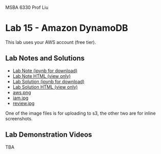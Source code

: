 MSBA 6330 Prof Liu

# Lab 15 - Amazon DynamoDB

This lab uses your AWS account (free tier).

## Lab Notes and Solutions

- [Lab Note (ipynb for download)](Lab15-DynamoDB.ipynb)
- [Lab Note HTML (view only)](Lab15-DynamoDB.html)
- [Lab Solution (ipynb for download)](Lab15-DynamoDB-Solution.ipynb)
- [Lab Solution HTML (view only)](Lab15-DynamoDB-Solution.html)
- [aws.png](aws.png)
- [iam.jpg](iam.jpg)
- [review.jpg](review.jpg)

One of the image files is for uploading to s3, the other two are for inline screenshots.

## Lab Demonstration Videos

TBA


